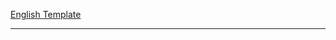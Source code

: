 [English Template](?quick_pull=1&template=template_en.md)

---

<!--
🤭 感谢你的提交，请检查你的改动是否符合以下项目规范。
-->

<!-- 
### 1. 格式化

我们项目中各种编程语言代码（包括文档）所采用的格式化工具不同，提交 pr 之前必须确保代码、文档正确格式化。

-   .{md,js,ts,php,sql} 采用 prettier
-   .{c,cpp,java} 采用 clang-format
-   .{py} 采用 black
-   .{go} 采用 gofmt
-   其它待完善

### 2. Git 提交信息

我们项目遵循 [AngularJS Git Commit Message Conventions](https://docs.google.com/document/d/1QrDFcIiPjSLDn3EL15IJygNPiHORgU1_OOAqWjiDU5Y/edit#) 规范，我们希望你的提交信息尽可能与项目保持一致。

-   新增或修改题解：feat: add/update solution(s) to lc problem(s): No.xxxx
-   修复错误：fix: xxxx
-   日常维护：chore: xxx

### 3. 其它补充

新增题解及代码时，需要创建 Solution.xxx 源代码文件（如果已存在，请确认算法是否更优，是则覆盖已有算法代码），同时，需要在 README.md 以及 README_EN.md 中添加对应的代码片段（英文文件中不要出现中文注释）

另外，编码风格（比如变量、函数的命名），尽量跟项目已有代码保持一致。 -->
